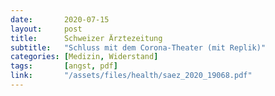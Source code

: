 ```yaml
---
date:       2020-07-15
layout:     post
title:      Schweizer Ärztezeitung
subtitle:   "Schluss mit dem Corona-Theater (mit Replik)"
categories: [Medizin, Widerstand]
tags:       [angst, pdf]
link:       "/assets/files/health/saez_2020_19068.pdf"
---
```

<object data="{{ page.link }}" style='height:calc(100vh - 400px); width: 100%' type='application/pdf'></object>
